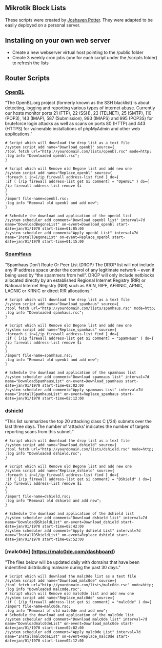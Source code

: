 ## Mikrotik Block Lists


These scripts were created by [Joshaven Potter](http://joshaven.com/resources/tricks/mikrotik-automatically-updated-address-list/).
They were adapted to be easily deployed on a personal server.

## Installing on your own web server
* Create a new webserver virtual host pointing to the /public folder
* Create 3 weekly cron jobs (one for each script under the /scripts folder) to refresh the lists 


## Router Scripts

### [OpenBL](https://www.openbl.org/lists.html)
“The OpenBL.org project (formerly known as the SSH blacklist) is about detecting, logging and reporting various types of internet abuse. Currently our hosts monitor ports 21 (FTP), 22 (SSH), 23 (TELNET), 25 (SMTP), 110 (POP3), 143 (IMAP), 587 (Submission), 993 (IMAPS) and 995 (POP3S) for bruteforce login attacks as well as scans on ports 80 (HTTP) and 443 (HTTPS) for vulnerable installations of phpMyAdmin and other web applications.”

	# Script which will download the drop list as a text file
	/system script add name="Download_openbl" source={
	/tool fetch url="http://yourdomain.com/lists/openbl.rsc" mode=http;
	:log info "Downloaded openbl.rsc";
	}

	# Script which will Remove old Begone list and add new one
	/system script add name="Replace_openbl" source={
	:foreach i in=[/ip firewall address-list find ] do={
	:if ( [/ip firewall address-list get $i comment] = "OpenBL" ) do={
	/ip firewall address-list remove $i
	}
	}
	/import file-name=openbl.rsc;
	:log info "Removal old openbl and add new";
	}

	# Schedule the download and application of the openbl list
	/system scheduler add comment="Download openbl list" interval=7d name="DownloadBegoneList" on-event=Download_openbl start-date=jan/01/1970 start-time=01:05:00
	/system scheduler add comment="Apply openbl List" interval=7d name="InstallBegoneList" on-event=Replace_openbl start-date=jan/01/1970 start-time=01:15:00


### [SpamHaus](http://www.spamhaus.org/drop/)

“Spamhaus Don’t Route Or Peer List (DROP)
The DROP list will not include any IP address space under the control of any legitimate network – even if being used by “the spammers from hell”. DROP will only include netblocks allocated directly by an established Regional Internet Registry (RIR) or National Internet Registry (NIR) such as ARIN, RIPE, AFRINIC, APNIC, LACNIC or KRNIC or direct RIR allocations.”

	# Script which will download the drop list as a text file
	/system script add name="Download_spamhaus" source={
	/tool fetch url="http://yourdomain.com/lists/spamhaus.rsc" mode=http;
	:log info "Downloaded spamhaus.rsc";
	}

	# Script which will Remove old Begone list and add new one
	/system script add name="Replace_spamhaus" source={
	:foreach i in=[/ip firewall address-list find ] do={
	:if ( [/ip firewall address-list get $i comment] = "SpamHaus" ) do={
	/ip firewall address-list remove $i
	}
	}
	/import file-name=spamhaus.rsc;
	:log info "Removal old openbl and add new";
	}

	# Schedule the download and application of the spamhaus list
	/system scheduler add comment="Download spamnaus list" interval=7d name="DownloadSpamhausList" on-event=Download_spamhaus start-date=jan/01/1970 start-time=02:02:00
	/system scheduler add comment="Apply spamnaus List" interval=7d name="InstallSpamhausList" on-event=Replace_spamhaus start-date=jan/01/1970 start-time=02:12:00

### [dshield](https://www.dshield.org/)

“This list summarizes the top 20 attacking class C (/24) subnets over the last three days. The number of ‘attacks’ indicates the number of targets reporting scans from this subnet.”

	# Script which will download the drop list as a text file
	/system script add name="Download_dshield" source={
	/tool fetch url="http://yourdomain.com/lists/dshield.rsc" mode=http;
	:log info "Downloaded dshield.rsc";
	}

	# Script which will Remove old Begone list and add new one
	/system script add name="Replace_dshield" source={
	:foreach i in=[/ip firewall address-list find ] do={
	:if ( [/ip firewall address-list get $i comment] = "DShield" ) do={
	/ip firewall address-list remove $i
	}
	}
	/import file-name=dshield.rsc;
	:log info "Removal old dshield and add new";
	}

	# Schedule the download and application of the dshield list
	/system scheduler add comment="Download dshield list" interval=7d name="DownloadDShieldList" on-event=Download_dshield start-date=jan/01/1970 start-time=02:42:00
	/system scheduler add comment="Apply dshield List" interval=7d name="InstallDShieldList" on-event=Replace_dshield start-date=jan/01/1970 start-time=02:52:00

### [malc0de]  (https://malc0de.com/dashboard)

"The files below will be updated daily with domains that have been indentified distributing malware during the past 30 days."

	# Script which will download the malc0de list as a text file
	/system script add name="Download_malc0de" source={
	/tool fetch url="http://yourdomain.com/lists/malc0de.rsc" mode=http;
	:log info "Downloaded malc0de.rsc";
	# Script which will Remove old malc0de list and add new one
	/system script add name="Replace_malc0de" source={
	:if ( [/ip firewall address-list get $i comment] = "malc0de" ) do={
	/import file-name=malc0de.rsc;
	:log info "Removal of old malc0de and add new";
	# Schedule the download and application of the malc0de list
	/system scheduler add comment="Download malc0de list" interval=7d name="Downloadmalc0deList" on-event=Download_malc0de start-date=jan/01/1970 start-time=02:02:00
	/system scheduler add comment="Apply malc0de List" interval=7d name="Installmalc0deList" on-event=Replace_malc0de start-date=jan/01/1970 start-time=02:12:00
